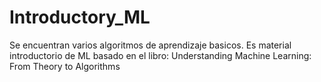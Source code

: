 # Introductory_ML

Se encuentran varios algoritmos de aprendizaje basicos. Es material introductorio de ML basado en el libro: Understanding Machine Learning:
From Theory to Algorithms
